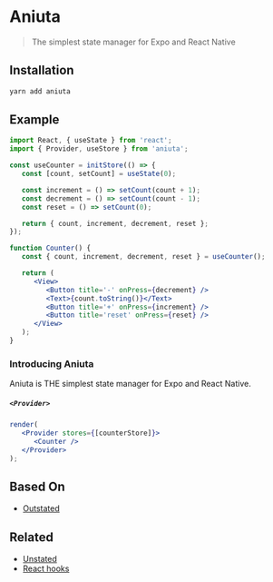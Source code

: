 # Aniuta

> The simplest state manager for Expo and React Native

## Installation

```sh
yarn add aniuta
```

## Example

```jsx
import React, { useState } from 'react';
import { Provider, useStore } from 'aniuta';

const useCounter = initStore(() => {
   const [count, setCount] = useState(0);

   const increment = () => setCount(count + 1);
   const decrement = () => setCount(count - 1);
   const reset = () => setCount(0);

   return { count, increment, decrement, reset };
});

function Counter() {
   const { count, increment, decrement, reset } = useCounter();

   return (
      <View>
         <Button title='-' onPress={decrement} />
         <Text>{count.toString()}</Text>
         <Button title='+' onPress={increment} />
         <Button title='reset' onPress={reset} />
      </View>
   );
}
```

### Introducing Aniuta

Aniuta is THE simplest state manager for Expo and React Native.

##### `<Provider>`

```jsx
render(
   <Provider stores={[counterStore]}>
      <Counter />
   </Provider>
);
```

## Based On

-  [Outstated](https://github.com/yamalight/outstated)

## Related

-  [Unstated](https://github.com/jamiebuilds/unstated)
-  [React hooks](https://reactjs.org/docs/hooks-intro.html)
